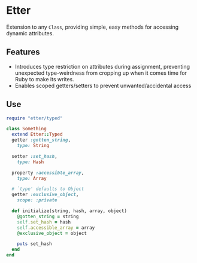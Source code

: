 # Etter
Extension to any `Class`, providing simple, easy methods for accessing dynamic
attributes.


## Features
+ Introduces type restriction on attributes during assignment,
preventing unexpected type-weirdness from cropping up when it comes time for
Ruby to make its writes.
+ Enables scoped getters/setters to prevent unwanted/accidental access

## Use

```ruby
require "etter/typed"

class Something
  extend Etter::Typed
  getter :gotten_string,
    type: String

  setter :set_hash,
    type: Hash

  property :accessible_array,
    type: Array

  # `type' defaults to Object
  getter :exclusive_object,
    scope: :private

  def initialize(string, hash, array, object)
    @gotten_string = string
    self.set_hash = hash
    self.accessible_array = array
    @exclusive_object = object

    puts set_hash
  end
end
```
